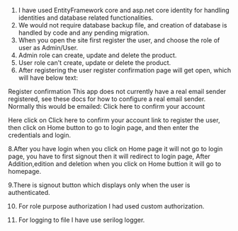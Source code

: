 1. I have used EntityFramework core and asp.net core identity for handling identities and database related functionalities.
2. We would not require database backup file, and creation of database is handled by code and any pending migration.
3. When you open the site first register the user, and choose the role of user as Admin/User.
4. Admin role can create, update and delete the product.
5. User role can't create, update or delete the product.
6. After registering the user register confirmation page will get open, which will have below text:
   
Register confirmation
This app does not currently have a real email sender registered, see these docs for how to configure a real email sender. Normally this would be emailed: Click here to confirm your account

Here click on Click here to confirm your account link to register the user,
then click on Home button to go to login page, and then enter the credentials and login.

8.After you have login when you click on Home page it will not go to login page, you have to first signout then it will redirect to login page,
After Addition,edition and deletion when you click on Home buttion it will go to homepage.

9.There is signout button which displays only when the user is authenticated.

10. For role purpose authorization I had used custom authorization.

12. For logging to file I have use serilog logger.
    
